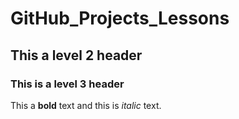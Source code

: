 # GitHub_Projects_Lessons

## This a level 2 header

### This is a level 3 header

This a **bold** text and this is _italic_ text.
